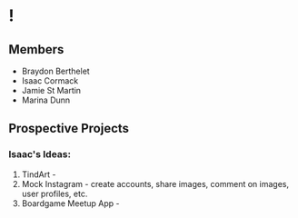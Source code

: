 # <Team name goes here>!


## Members
- Braydon Berthelet
- Isaac Cormack
- Jamie St Martin
- Marina Dunn

## Prospective Projects
### Isaac's Ideas:
1. TindArt - 
2. Mock Instagram - create accounts, share images, comment on images, user profiles, etc.
3. Boardgame Meetup App - 
